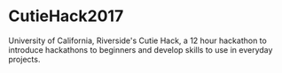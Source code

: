 # CutieHack2017
University of California, Riverside's Cutie Hack, a 12 hour hackathon to introduce hackathons to beginners and develop skills to use in everyday projects.
